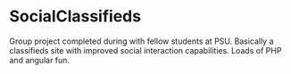 # SocialClassifieds

Group project completed during with fellow students at PSU. Basically a classifieds site with improved social interaction capabilities. Loads of PHP and angular fun. 
